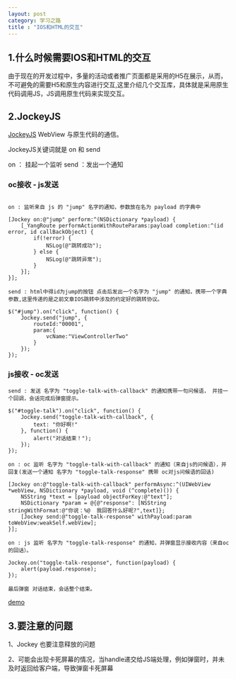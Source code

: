 ```yaml
---
layout: post
category: 学习之路
title : "IOS和HTML的交互"
---
```


## 1.什么时候需要IOS和HTML的交互

由于现在的开发过程中，多量的活动或者推广页面都是采用的H5在展示，从而，不可避免的需要H5和原生内容进行交互,这里介绍几个交互库，具体就是采用原生代码调用JS，JS调用原生代码来实现交互。



## 2.JockeyJS

[JockeyJS](https://github.com/tcoulter/jockeyjs)  WebView 与原生代码的通信。

JockeyJS关键词就是  on  和 send

on ： 挂起一个监听  send ：发出一个通知

### oc接收 - js发送

```

on : 监听来自 js 的 "jump" 名字的通知，参数放在名为 payload 的字典中

[Jockey on:@"jump" perform:^(NSDictionary *payload) {
    [_YangRoute performActionWithRouteParams:payload completion:^(id error, id callBackObject) {
        if(!error) {
            NSLog(@"跳转成功");
        } else {
            NSLog(@"跳转异常");
        }
    }];
}];

send : html中得id为jump的按钮 点击后发出一个名字为 "jump" 的通知，携带一个字典参数,这里传递的是之前文章IOS跳转中涉及的约定好的跳转协议。

$("#jump").on("click", function() {
    Jockey.send("jump", {
        routeId:"00001",
        param:{
            vcName:"ViewControllerTwo"
        }
    });
});

```

### js接收 - oc发送

```
send : 发送 名字为 "toggle-talk-with-callback" 的通知携带一句问候语， 并挂一个回调，会话完成后弹窗提示。

$("#toggle-talk").on("click", function() {
    Jockey.send("toggle-talk-with-callback", {
        text: "你好啊!"
    }, function() {
        alert("对话结束！");
    });
});

on : oc 监听 名字为 "toggle-talk-with-callback" 的通知（来自js的问候语），并回复(发送一个通知 名字为 "toggle-talk-response" 携带 oc对js问候语的回话)

[Jockey on:@"toggle-talk-with-callback" performAsync:^(UIWebView *webView, NSDictionary *payload, void (^complete)()) {
    NSString *text = [payload objectForKey:@"text"];
    NSDictionary *param = @{@"response": [NSString stringWithFormat:@"你说：%@  我回答什么好呢?",text]};
    [Jockey send:@"toggle-talk-response" withPayload:param toWebView:weakSelf.webView];
}];

on : js 监听 名字为 "toggle-talk-response" 的通知，并弹窗显示接收内容（来自oc的回话）。

Jockey.on("toggle-talk-response", function(payload) {
    alert(payload.response);
});

最后弹窗 对话结束，会话整个结束。
```

[demo](https://github.com/xilankong/YangRoute)

## 3.要注意的问题

1、Jockey 也要注意释放的问题

2、可能会出现卡死屏幕的情况，当handle递交给JS端处理，例如弹窗时，并未及时返回给客户端，导致弹窗卡死屏幕